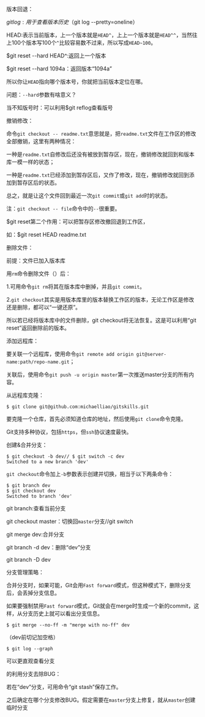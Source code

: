 版本回退：

$git log:用于查看版本历史（$git log --pretty=oneline）

HEAD:表示当前版本，上一个版本就是`HEAD^`，上上一个版本就是`HEAD^^`，当然往上100个版本写100个`^`比较容易数不过来，所以写成`HEAD~100`。



$git reset --hard HEAD^:返回上一个版本

$git reset --hard 1094a：返回版本“1094a”

所以你让`HEAD`指向哪个版本号，你就把当前版本定位在哪。

问题：`--hard`参数有啥意义？

当不知版号时：可以利用$git reflog查看版号



撤销修改：

命令`git checkout -- readme.txt`意思就是，把`readme.txt`文件在工作区的修改全部撤销，这里有两种情况：

一种是`readme.txt`自修改后还没有被放到暂存区，现在，撤销修改就回到和版本库一模一样的状态；

一种是`readme.txt`已经添加到暂存区后，又作了修改，现在，撤销修改就回到添加到暂存区后的状态。

总之，就是让这个文件回到最近一次`git commit`或`git add`时的状态。

注：`git checkout -- file`命令中的`--`很重要。



$git reset第二个作用：可以把暂存区修改撤回退到工作区，

如：$git reset HEAD readme.txt



删除文件：

前提：文件已加入版本库

用`rm`命令删除文件（）后：

1.可用命令`git rm`将其在版本库中删掉，并且`git commit`。

2.`git checkout`其实是用版本库里的版本替换工作区的版本，无论工作区是修改还是删除，都可以“一键还原”。

所以若已经将版本库中的文件删除，git checkout将无法恢复。这是可以利用“git reset”返回删除前的版本。



添加远程库：

要关联一个远程库，使用命令`git remote add origin git@server-name:path/repo-name.git`；

关联后，使用命令`git push -u origin master`第一次推送master分支的所有内容。



从远程库克隆：

```
$ git clone git@github.com:michaelliao/gitskills.git
```

要克隆一个仓库，首先必须知道仓库的地址，然后使用`git clone`命令克隆。

Git支持多种协议，包括`https`，但`ssh`协议速度最快。



创建&合并分支：

```
$ git checkout -b dev// $ git switch -c dev
Switched to a new branch 'dev'
```

`git checkout`命令加上`-b`参数表示创建并切换，相当于以下两条命令：

```
$ git branch dev
$ git checkout dev
Switched to branch 'dev'
```

git branch:查看当前分支

git checkout master：切换回`master`分支//git switch

git merge dev:合并分支

git  branch -d dev：删除“dev”分支

git branch -D dev 



分支管理策略：

合并分支时，如果可能，Git会用`Fast forward`模式，但这种模式下，删除分支后，会丢掉分支信息。

如果要强制禁用`Fast forward`模式，Git就会在merge时生成一个新的commit，这样，从分支历史上就可以看出分支信息。

```
$ git merge --no-ff -m "merge with no-ff" dev
```

（dev前切记加空格）

```
$ git log --graph
```

可以更直观查看分支



的利用分支去除BUG：

若在“dev”分支，可用命令“git stash”保存工作。

之后确定在哪个分支修改BUG。假定需要在`master`分支上修复，就从`master`创建临时分支
